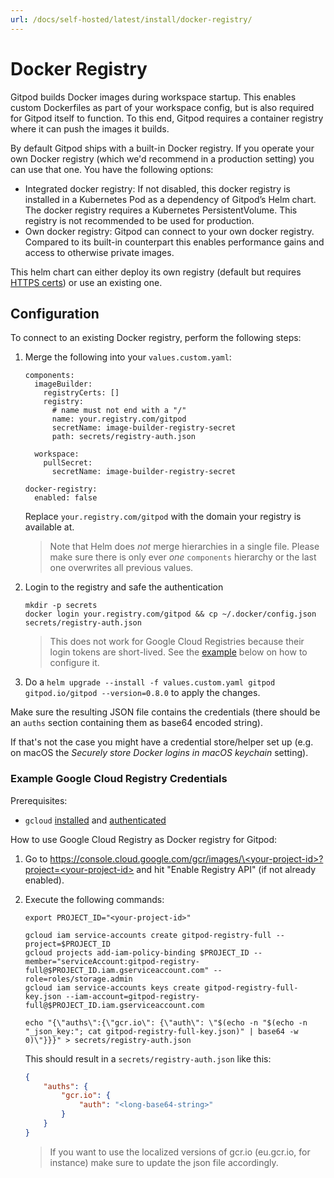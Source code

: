 ```yaml
---
url: /docs/self-hosted/latest/install/docker-registry/
---
```


# Docker Registry

Gitpod builds Docker images during workspace startup. This enables custom Dockerfiles as part of your workspace config, but is also required for Gitpod itself to function.
To this end, Gitpod requires a container registry where it can push the images it builds.

By default Gitpod ships with a built-in Docker registry. If you operate your own Docker registry (which we'd recommend in a production setting) you can use that one. You have the following options:

* Integrated docker registry: If not disabled, this docker registry is installed in a Kubernetes Pod as a dependency of Gitpod’s Helm chart.
  The docker registry requires a Kubernetes PersistentVolume. This registry is not recommended to be used for production.
* Own docker registry: Gitpod can connect to your own docker registry. Compared to its built-in counterpart this enables performance gains and access to otherwise private images.

This helm chart can either deploy its own registry (default but requires [HTTPS certs](../configures-ingress/)) or use an existing one.

## Configuration
To connect to an existing Docker registry, perform the following steps:

 1. Merge the following into your `values.custom.yaml`:
    ```
    components:
      imageBuilder:
        registryCerts: []
        registry:
          # name must not end with a "/"
          name: your.registry.com/gitpod
          secretName: image-builder-registry-secret
          path: secrets/registry-auth.json

      workspace:
        pullSecret:
          secretName: image-builder-registry-secret

    docker-registry:
      enabled: false
    ```
    Replace `your.registry.com/gitpod` with the domain your registry is available at.

    > Note that Helm does _not_ merge hierarchies in a single file. Please make sure there is only ever _one_ `components` hierarchy or the last one overwrites all previous values.

 2. Login to the registry and safe the authentication
    ```
    mkdir -p secrets
    docker login your.registry.com/gitpod && cp ~/.docker/config.json secrets/registry-auth.json
    ```

    > This does not work for Google Cloud Registries because their login tokens are short-lived. See the [example](#example-google-cloud-registry-credentials) below on how to configure it.

 3. Do a `helm upgrade --install -f values.custom.yaml gitpod gitpod.io/gitpod --version=0.8.0` to apply the changes.

Make sure the resulting JSON file contains the credentials (there should be an `auths` section containing them as base64 encoded string).

If that's not the case you might have a credential store/helper set up (e.g. on macOS the _Securely store Docker logins in macOS keychain_ setting).

### Example Google Cloud Registry Credentials

 Prerequisites:
 - `gcloud` [installed](https://cloud.google.com/sdk/docs/quickstart) and [authenticated](https://cloud.google.com/sdk/gcloud/reference/auth/login)

How to use Google Cloud Registry as Docker registry for Gitpod:
 1. Go to [https://console.cloud.google.com/gcr/images/\<your-project-id\>?project=\<your-project-id\>](https://console.cloud.google.com/gcr/images/\<your-project-id\>?project=\<your-project-id\>) and hit "Enable Registry API" (if not already enabled).

 1. Execute the following commands:
    ```
    export PROJECT_ID="<your-project-id>"

    gcloud iam service-accounts create gitpod-registry-full --project=$PROJECT_ID
    gcloud projects add-iam-policy-binding $PROJECT_ID --member="serviceAccount:gitpod-registry-full@$PROJECT_ID.iam.gserviceaccount.com" --role=roles/storage.admin
    gcloud iam service-accounts keys create gitpod-registry-full-key.json --iam-account=gitpod-registry-full@$PROJECT_ID.iam.gserviceaccount.com

    echo "{\"auths\":{\"gcr.io\": {\"auth\": \"$(echo -n "$(echo -n "_json_key:"; cat gitpod-registry-full-key.json)" | base64 -w 0)\"}}}" > secrets/registry-auth.json
    ```

    This should result in a `secrets/registry-auth.json` like this:
    ```json
    {
        "auths": {
            "gcr.io": {
                "auth": "<long-base64-string>"
            }
        }
    }
    ```

    > If you want to use the localized versions of gcr.io (eu.gcr.io, for instance) make sure to update the json file accordingly.